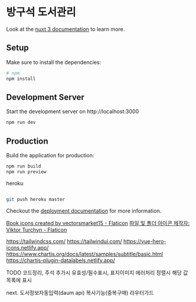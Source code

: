 # 방구석 도서관리

Look at the [nuxt 3 documentation](https://v3.nuxtjs.org) to learn more.

## Setup

Make sure to install the dependencies:

```bash
# npm
npm install
```

## Development Server

Start the development server on http://localhost:3000

```bash
npm run dev
```

## Production

Build the application for production:

```bash
npm run build
npm run preview
```

heroku

```bash

git push heroku master
```

Checkout the [deployment documentation](https://v3.nuxtjs.org/docs/deployment) for more information.



<a href="https://www.flaticon.com/premium-icon/books_2704442" title="book icons">Book icons created by vectorsmarket15 - Flaticon</a>
<a href="https://www.flaticon.com/kr/free-icons/image_7310874" title="파일 및 폴더 아이콘">파일 및 폴더 아이콘  제작자: Viktor Turchyn - Flaticon</a>

https://tailwindcss.com/
https://tailwindui.com/
https://vue-hero-icons.netlify.app/
https://www.chartjs.org/docs/latest/samples/subtitle/basic.html
https://chartjs-plugin-datalabels.netlify.app/

TODO
코드정리, 주석
추가시 유효성/필수표시, 표지이미지 에러처리
정렬시 해당 값 목록에 표시

next.
도서정보자동입력(daum  api)
복사기능(중복구매)
라우터가드
